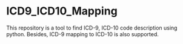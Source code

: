 # ICD9_ICD10_Mapping
This repository is a tool to find ICD-9, ICD-10 code description using python. Besides, ICD-9 mapping to ICD-10 is also supported.
